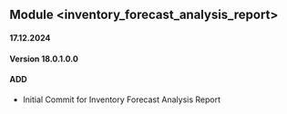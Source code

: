## Module <inventory_forecast_analysis_report>

#### 17.12.2024
#### Version 18.0.1.0.0
#### ADD

- Initial Commit for Inventory Forecast Analysis Report
